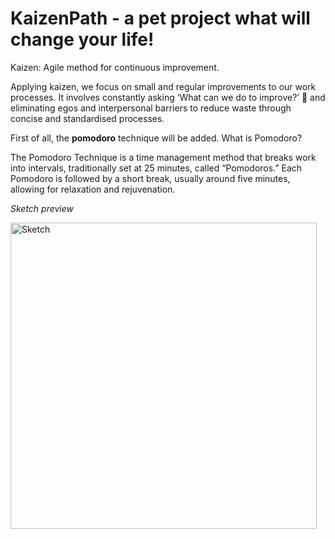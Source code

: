 # KaizenPath - a pet project what will change your life!

Kaizen: Agile method for continuous improvement. 

Applying kaizen, we focus on small and regular improvements to our work processes. It involves constantly asking ‘What can we do to improve?’ 🤔 and eliminating egos and interpersonal barriers to reduce waste through concise and standardised processes.

First of all, the <b>pomodoro</b> technique will be added.
What is Pomodoro?

The Pomodoro Technique is a time management method that breaks work into intervals, traditionally set at 25 minutes, called “Pomodoros.” Each Pomodoro is followed by a short break, usually around five minutes, allowing for relaxation and rejuvenation.

<i>Sketch preview</i>

<img width="490" alt="Sketch" src="https://github.com/AurDaniel/KaizenPath/assets/126253312/2f12062b-c1a5-46ac-beef-1f0be05b71be">
